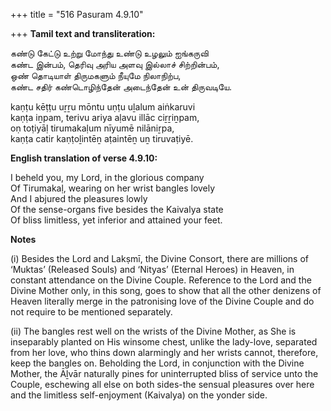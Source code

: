 +++
title = "516 Pasuram 4.9.10"

+++
**Tamil text and transliteration:**

கண்டு கேட்டு உற்று மோந்து உண்டு உழலும் ஐங்கருவி  
கண்ட இன்பம், தெரிவு அரிய அளவு இல்லாச் சிற்றின்பம்,  
ஒண் தொடியாள் திருமகளும் நீயுமே நிலாநிற்ப,  
கண்ட சதிர் கண்டொழிந்தேன் அடைந்தேன் உன் திருவடியே.

kaṇṭu kēṭṭu uṟṟu mōntu uṇṭu uḻalum aiṅkaruvi  
kaṇṭa iṉpam, terivu ariya aḷavu illāc ciṟṟiṉpam,  
oṇ toṭiyāḷ tirumakaḷum nīyumē nilāniṟpa,  
kaṇṭa catir kaṇṭoḻintēṉ aṭaintēṉ uṉ tiruvaṭiyē.

**English translation of verse 4.9.10:**

I beheld you, my Lord, in the glorious company  
Of Tirumakaḷ, wearing on her wrist bangles lovely  
And I abjured the pleasures lowly  
Of the sense-organs five besides the Kaivalya state  
Of bliss limitless, yet inferior and attained your feet.

**Notes**

\(i\) Besides the Lord and Lakṣmī, the Divine Consort, there are millions of ‘Muktas’ (Released Souls) and ‘Nityas’ (Eternal Heroes) in Heaven, in constant attendance on the Divine Couple. Reference to the Lord and the Divine Mother only, in this song, goes to show that all the other denizens of Heaven literally merge in the patronising love of the Divine Couple and do not require to be mentioned separately.

\(ii\) The bangles rest well on the wrists of the Divine Mother, as She is inseparably planted on His winsome chest, unlike the lady-love, separated from her love, who thins down alarmingly and her wrists cannot, therefore, keep the bangles on. Beholding the Lord, in conjunction with the Divine Mother, the Āḻvār naturally pines for uninterrupted bliss of service unto the Couple, eschewing all else on both sides-the sensual pleasures over here and the limitless self-enjoyment (Kaivalya) on the yonder side.


